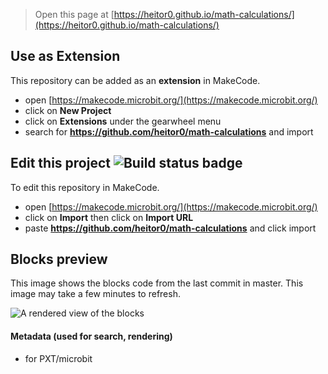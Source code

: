 
> Open this page at [https://heitor0.github.io/math-calculations/](https://heitor0.github.io/math-calculations/)

## Use as Extension

This repository can be added as an **extension** in MakeCode.

* open [https://makecode.microbit.org/](https://makecode.microbit.org/)
* click on **New Project**
* click on **Extensions** under the gearwheel menu
* search for **https://github.com/heitor0/math-calculations** and import

## Edit this project ![Build status badge](https://github.com/heitor0/math-calculations/workflows/MakeCode/badge.svg)

To edit this repository in MakeCode.

* open [https://makecode.microbit.org/](https://makecode.microbit.org/)
* click on **Import** then click on **Import URL**
* paste **https://github.com/heitor0/math-calculations** and click import

## Blocks preview

This image shows the blocks code from the last commit in master.
This image may take a few minutes to refresh.

![A rendered view of the blocks](https://github.com/heitor0/math-calculations/raw/master/.github/makecode/blocks.png)

#### Metadata (used for search, rendering)

* for PXT/microbit
<script src="https://makecode.com/gh-pages-embed.js"></script><script>makeCodeRender("{{ site.makecode.home_url }}", "{{ site.github.owner_name }}/{{ site.github.repository_name }}");</script>
